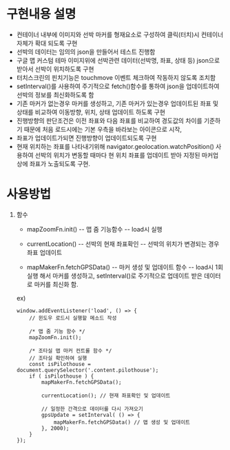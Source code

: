 
# 구현내용 설명
- 컨테이너 내부에 이미지와 선박 마커를 형재요소로 구성하여 클릭(터치)시 컨테이너 자체가 확대 되도록 구현
- 선박의 데이터는 임의의 json을 만들어서 테스트 진행함
- 구글 맵 커스텀 테마 이미지위에 선박관련 데이터(선박명, 좌표, 상태 등) json으로 받아서 선박이 위치하도록 구현
- 터치스크린의 핀치기능은 touchmove 이벤트 체크하여 작동하지 않도록 조치함
- setInterval()를 사용하여 주기적으로 fetch()함수를 통하여 json을 업데이트하여 선박의 정보를 최신화하도록 함
- 기존 마커가 없는경우 마커를 생성하고, 기존 마커가 있는경우 업데이트된 좌표 및 상태를 비교하여 이동방향, 위치, 상태 업데이트 하도록 구현
- 진행방향의 판단조건은 이전 좌표와 다음 좌표를 비교하여 경도값의 차이를 기준하기 때문에 처음 로드시에는 기본 우측을 바라보는 아이콘으로 시작,
- 좌표가 업데이트가되면 진행방향이 업데이트되도록 구현
- 현재 위치하는 좌표를 나타내기위해 navigator.geolocation.watchPosition() 사용하여 선박의 위치가 변동할 때마다 현 위치 좌표를 업데이트 받아 지정된 마커업상에 좌표가 노출되도록 구현.



# 사용방법

1. 함수
	- mapZoomFn.init()
	-- 맵 줌 기능함수
	-- load시 실행

	- currentLocation()
	-- 선박의 현재 좌표확인
	-- 선박의 위치가 변경되는 경우 좌표 업데이트

	- mapMakerFn.fetchGPSData()
	-- 마커 생성 및 업데이트 함수
	-- load시 1회 실행 해서 마커를 생성하고, setInterval()로 주기적으로 업데이트 받은 데이터로 마커를 최신화 함.

	ex)
	```
	window.addEventListener('load', () => {
		// 윈도우 로드시 실행할 메소드 작성

		/* 맵 줌 기능 함수 */
		mapZoomFn.init();

		/* 조타실 맵 마커 컨트롤 함수 */
		// 조타실 확인하여 실행
		const isPilothouse = document.querySelector('.content.pilothouse');
		if ( isPilothouse ) {
			mapMakerFn.fetchGPSData();

			currentLocation(); // 현재 좌표확인 및 업데이트

			// 일정한 간격으로 데이터를 다시 가져오기
			gpsUpdate = setInterval( () => {
				mapMakerFn.fetchGPSData() // 맵 생성 및 업데이트
			}, 2000);
		}
	});
	 ```

